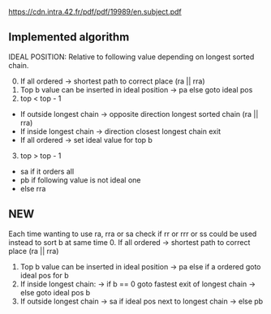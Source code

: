 https://cdn.intra.42.fr/pdf/pdf/19989/en.subject.pdf

## Implemented algorithm

IDEAL POSITION: Relative to following value depending on longest sorted chain.

0. If all ordered -> shortest path to correct place (ra || rra)
1. Top b value can be inserted in ideal position -> pa else goto ideal pos
2. top < top - 1 
- If outside longest chain -> opposite direction longest sorted chain (ra || rra)
- If inside longest chain -> direction closest longest chain exit
- If all ordered -> set ideal value for top b
3. top > top - 1
- sa if it orders all
- pb if following value is not ideal one
- else rra

## NEW
Each time wanting to use ra, rra or sa check if rr or rrr or ss could be used instead to sort b at same time
0. If all ordered -> shortest path to correct place (ra || rra)
1. Top b value can be inserted in ideal position -> pa else if a ordered goto ideal pos for b
2. If inside longest chain:
-> if b == 0 goto fastest exit of longest chain
-> else goto ideal pos b
3. If outside longest chain 
-> sa if ideal pos next to longest chain
-> else pb
